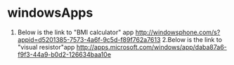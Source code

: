 # windowsApps
1. Below is the link to "BMI calculator" app
http://windowsphone.com/s?appid=d5201385-7573-4a6f-9c5d-f89f762a7613
2.Below is the link to "visual resistor"app
http://apps.microsoft.com/windows/app/daba87a6-f9f3-44a9-b0d2-126634baa10e
